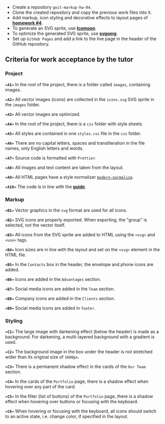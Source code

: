 <article><div class="theme-doc-markdown markdown"><ul><li>Create a repository <code>goit-markup-hw-04</code>.</li><li>Clone the created repository and copy the previous work files into it.</li><li>Add markup, icon styling and decorative effects to layout pages of
<a href="https://www.figma.com/file/4ne9cjmosUiP9OgIdkkYB1/Web-Studio-Homework-Project?node-id=1%3A293" target="_blank" rel="noopener noreferrer"><strong>homework #4</strong></a>.</li><li>To generate an SVG sprite, use <a href="https://icomoon.io/" target="_blank" rel="noopener noreferrer"><strong>Icomoon</strong></a>.</li><li>To optimize the generated SVG sprite, use
<a href="https://jakearchibald.github.io/svgomg/" target="_blank" rel="noopener noreferrer"><strong>svgomg</strong></a>.</li><li>Set up <code>GitHub Pages</code> and add a link to the live page in the header of the
GitHub repository.</li></ul><h2 class="anchor anchorWithHideOnScrollNavbar_WYt5" id="criteria-for-work-acceptance-by-the-tutor">Criteria for work acceptance by the tutor<a class="hash-link" href="#criteria-for-work-acceptance-by-the-tutor" title="Direct link to heading">​</a></h2><h3 class="anchor anchorWithHideOnScrollNavbar_WYt5" id="project">Project<a class="hash-link" href="#project" title="Direct link to heading">​</a></h3><p><strong><code>«A1»</code></strong> In the root of the project, there is a folder called <code>images</code>,
containing images.</p><p><strong><code>«A2»</code></strong> All vector images (icons) are collected in the <code>icons.svg</code> SVG sprite
in the <code>images</code> folder.</p><p><strong><code>«A3»</code></strong> All vector images are optimized.</p><p><strong><code>«A4»</code></strong> In the root of the project, there is a <code>css</code> folder with style
sheets.</p><p><strong><code>«A5»</code></strong> All styles are contained in one <code>styles.css</code> file in the <code>css</code>
folder.</p><p><strong><code>«A6»</code></strong> There are no capital letters, spaces and transliteration in the file
names, only English letters and words.</p><p><strong><code>«A7»</code></strong> Source code is formatted with <code>Prettier</code>.</p><p><strong><code>«A8»</code></strong> All images and text content are taken from the layout.</p><p><strong><code>«A9»</code></strong> All HTML pages have a style normalizer
<a href="https://github.com/sindresorhus/modern-normalize" target="_blank" rel="noopener noreferrer"><code>modern-normalize</code></a>.</p><p><strong><code>«A10»</code></strong> The code is in line with the <a href="https://codeguide.co/" target="_blank" rel="noopener noreferrer"><strong>guide</strong></a>.</p><h3 class="anchor anchorWithHideOnScrollNavbar_WYt5" id="markup">Markup<a class="hash-link" href="#markup" title="Direct link to heading">​</a></h3><p><strong><code>«B1»</code></strong> Vector graphics in the <code>svg</code> format are used for all icons.</p><p><strong><code>«B2»</code></strong> SVG icons are properly exported. When exporting, the &quot;group&quot; is
selected, not the vector itself.</p><p><strong><code>«B3»</code></strong> All icons from the SVG sprite are added to HTML using the <code>&lt;svg&gt;</code> and
<code>&lt;use&gt;</code> tags.</p><p><strong><code>«B4»</code></strong> Icon sizes are in line with the layout and set on the <code>&lt;svg&gt;</code> element
in the HTML file.</p><p><strong><code>«B5»</code></strong> In the <code>Contacts</code> box in the header, the envelope and phone icons are
added.</p><p><strong><code>«B6»</code></strong> Icons are added in the <code>Advantages</code> section.</p><p><strong><code>«B7»</code></strong> Social media icons are added in the <code>Team</code> section.</p><p><strong><code>«B8»</code></strong> Company icons are added in the <code>Clients</code> section.</p><p><strong><code>«B9»</code></strong> Social media icons are added in <code>footer</code>.</p><h3 class="anchor anchorWithHideOnScrollNavbar_WYt5" id="styling">Styling<a class="hash-link" href="#styling" title="Direct link to heading">​</a></h3><p><strong><code>«C1»</code></strong> The large image with darkening effect (below the header) is made as a
background. For darkening, a multi-layered background with a gradient is used.</p><p><strong><code>«C2»</code></strong> The background image in the box under the header is not stretched
wider than its original size of <code>1600px</code>.</p><p><strong><code>«C3»</code></strong> There is a permanent shadow effect in the cards of the <code>Our Team</code>
section.</p><p><strong><code>«C4»</code></strong> In the cards of the <code>Portfolio</code> page, there is a shadow effect when
hovering over any part of the card.</p><p><strong><code>«C5»</code></strong> In the filter (list of buttons) of the <code>Portfolio</code> page, there is a
shadow effect when hovering over buttons or focusing with the keyboard.</p><p><strong><code>«C6»</code></strong> When hovering or focusing with the keyboard, all icons should switch
to an active state, i.e. change color, if specified in the layout.</p></div></article>
